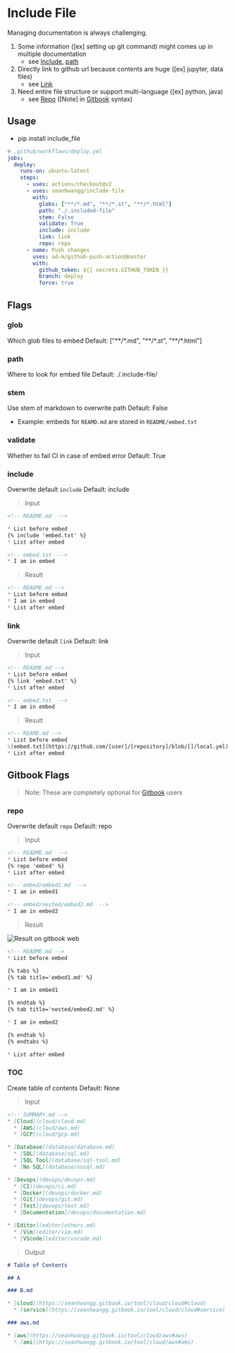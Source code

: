 # Include File

Managing documentation is always challenging.

1. Some information ([ex] setting up git command) might comes up in multiple documentation
    * see [Include](#include), [path](#path)
1. Directly link to github url because contents are huge ([ex] jupyter, data files)
    * see [Link](#link)
1. Need entire file structure or support multi-language ([ex] python, java)
    * see [Repo](#repo) ([Note] in [Gitbook](https://gitbook.com/) syntax)

## Usage

* pip install include_file

```yml
# .github/workflows/deploy.yml
jobs:
  deploy:
    runs-on: ubuntu-latest
    steps:
      - uses: actions/checkout@v2
      - uses: seanhwangg/include-file
        with:
          globs: ["**/*.md", "**/*.st", "**/*.html"]
          path: "./.included-file"
          stem: False
          validate: True
          include: include
          link: link
          repo: repo
      - name: Push changes
        uses: ad-m/github-push-action@master
        with:
          github_token: ${{ secrets.GITHUB_TOKEN }}
          branch: deploy
          force: true
```

## Flags

### glob

Which glob files to embed
Default: ["\*\*/\*.md", "\*\*/\*.st", "\*\*/\*.html"]

### path

Where to look for embed file
Default: ./.include-file/

### stem

Use stem of markdown to overwrite path
Default: False

* Example: embeds for `REAMD.md` are stored in `README/embed.txt`

### validate

Whether to fail CI in case of embed error
Default: True

### include

Overwrite default `include`
Default: include

> Input

```md
<!-- README.md  -->

* List before embed
{% include 'embed.txt' %}
* List after embed

<!-- embed.txt  -->
* I am in embed
```

> Result

```md
<!-- README.md -->
* List before embed
* I am in embed
* List after embed
```

### link

Overwrite default `link`
Default: link

> Input

```md
<!-- README.md -->
* List before embed
{% link 'embed.txt' %}
* List after embed

<!-- embed.txt  -->
* I am in embed
```

> Result

```md
<!-- REAMD.md -->
* List before embed
\[embed.txt](https://github.com/[user]/[repository]/blob/[]/local.yml)
* List after embed
```

## Gitbook Flags

> Note: These are completely optional for [Gitbook](https://gitbook.com/) users

### repo

Overwrite default `repo`
Default: repo

> Input

```md
<!-- README.md  -->
* List before embed
{% repo 'embed' %}
* List after embed

<!-- embed/embed1.md  -->
* I am in embed1

<!-- embed/nested/embed2.md  -->
* I am in embed2
```

> Result

![Result on gitbook web](images/20210626_114700.png)

```md
<!-- README.md -->
* List before embed

{% tabs %}
{% tab title='embed1.md' %}

* I am in embed1

{% endtab %}
{% tab title='nested/embed2.md' %}

* I am in embed2

{% endtab %}
{% endtabs %}

* List after embed
```

### TOC

Create table of contents
Default: None

> Input

```md
<!-- SUMMARY.md -->
* [Cloud](cloud/cloud.md)
  * [AWS](cloud/aws.md)
  * [GCP](cloud/gcp.md)

* [Database](database/database.md)
  * [SQL](database/sql.md)
  * [SQL Tool](database/sql-tool.md)
  * [No SQL](database/nosql.md)

* [Devops](devops/devops.md)
  * [CI](devops/ci.md)
  * [Docker](devops/docker.md)
  * [Git](devops/git.md)
  * [Test](devops/test.md)
  * [Documentation](devops/documentation.md)

* [Editor](editor/others.md)
  * [Vim](editor/vim.md)
  * [VScode](editor/vscode.md)
```

> Output

```md
# Table of Contents

## A

### B.md

* [cloud](https://seanhwangg.gitbook.io/tool/cloud/cloud#cloud)
  * [service](https://seanhwangg.gitbook.io/tool/cloud/cloud#service)

### aws.md

* [aws](https://seanhwangg.gitbook.io/tool/cloud/aws#aws)
  * [ami](https://seanhwangg.gitbook.io/tool/cloud/aws#ami)
```
